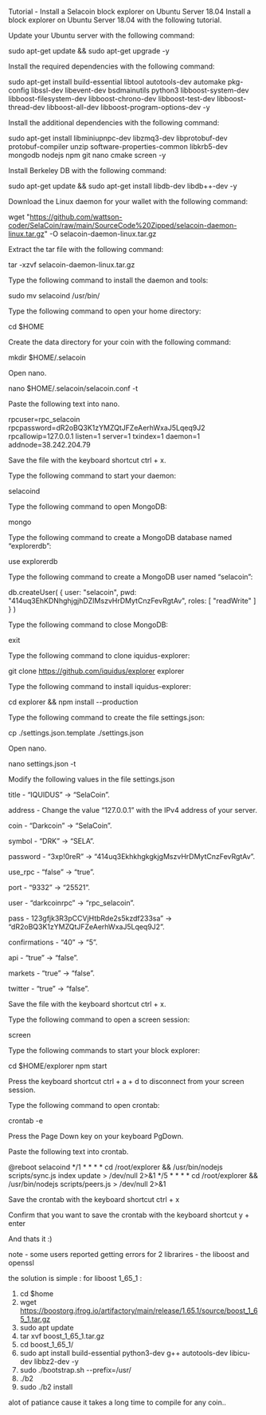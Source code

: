 Tutorial - Install a Selacoin block explorer on Ubuntu Server 18.04
Install a block explorer on Ubuntu Server 18.04 with the following tutorial.

Update your Ubuntu server with the following command:

sudo apt-get update && sudo apt-get upgrade -y

Install the required dependencies with the following command:

sudo apt-get install build-essential libtool autotools-dev automake pkg-config libssl-dev libevent-dev bsdmainutils python3 libboost-system-dev libboost-filesystem-dev libboost-chrono-dev libboost-test-dev libboost-thread-dev libboost-all-dev libboost-program-options-dev -y

Install the additional dependencies with the following command:

sudo apt-get install libminiupnpc-dev libzmq3-dev libprotobuf-dev protobuf-compiler unzip software-properties-common libkrb5-dev mongodb nodejs npm git nano cmake screen -y

Install Berkeley DB with the following command:

sudo apt-get update && sudo apt-get install libdb-dev libdb++-dev -y

Download the Linux daemon for your wallet with the following command:

wget "https://github.com/wattson-coder/SelaCoin/raw/main/SourceCode%20Zipped/selacoin-daemon-linux.tar.gz" -O selacoin-daemon-linux.tar.gz

Extract the tar file with the following command:

tar -xzvf selacoin-daemon-linux.tar.gz

Type the following command to install the daemon and tools:

sudo mv selacoind /usr/bin/

Type the following command to open your home directory:

cd $HOME

Create the data directory for your coin with the following command:

mkdir $HOME/.selacoin

Open nano.

nano $HOME/.selacoin/selacoin.conf -t

Paste the following text into nano.

rpcuser=rpc_selacoin
rpcpassword=dR2oBQ3K1zYMZQtJFZeAerhWxaJ5Lqeq9J2
rpcallowip=127.0.0.1
listen=1
server=1
txindex=1
daemon=1
addnode=38.242.204.79

Save the file with the keyboard shortcut ctrl + x.

Type the following command to start your daemon:

selacoind

Type the following command to open MongoDB:

mongo

Type the following command to create a MongoDB database named “explorerdb”:

use explorerdb

Type the following command to create a MongoDB user named “selacoin”:

db.createUser( { user: "selacoin", pwd: "414uq3EhKDNhghjgjhDZIMszvHrDMytCnzFevRgtAv", roles: [ "readWrite" ] } )

Type the following command to close MongoDB:

exit

Type the following command to clone iquidus-explorer:

git clone https://github.com/iquidus/explorer explorer

Type the following command to install iquidus-explorer:

cd explorer && npm install --production

Type the following command to create the file settings.json:

cp ./settings.json.template ./settings.json

Open nano.

nano settings.json -t

Modify the following values in the file settings.json

title - “IQUIDUS” -> “SelaCoin”.

address - Change the value “127.0.0.1” with the IPv4 address of your server.

coin - “Darkcoin” -> “SelaCoin”.

symbol - “DRK” -> “SELA”.

password - “3xp!0reR” -> “414uq3EkhkhgkgkjgMszvHrDMytCnzFevRgtAv”.

use_rpc - “false” -> “true”.

port - “9332” -> “25521”.

user - “darkcoinrpc” -> “rpc_selacoin”.

pass - 123gfjk3R3pCCVjHtbRde2s5kzdf233sa” -> “dR2oBQ3K1zYMZQtJFZeAerhWxaJ5Lqeq9J2”.

confirmations - “40” -> “5”.

api - “true” -> “false”.

markets - “true” -> “false”.

twitter - “true” -> “false”.

Save the file with the keyboard shortcut ctrl + x.

Type the following command to open a screen session:

screen

Type the following commands to start your block explorer:

cd $HOME/explorer
npm start

Press the keyboard shortcut ctrl + a + d to disconnect from your screen session.

Type the following command to open crontab:

crontab -e

Press the Page Down key on your keyboard PgDown.

Paste the following text into crontab.

@reboot selacoind
*/1 * * * * cd /root/explorer && /usr/bin/nodejs scripts/sync.js index update > /dev/null 2>&1
*/5 * * * * cd /root/explorer && /usr/bin/nodejs scripts/peers.js > /dev/null 2>&1

Save the crontab with the keyboard shortcut ctrl + x

Confirm that you want to save the crontab with the keyboard shortcut y + enter

And thats it :)

note - some users reported getting errors for 2 librarires - the liboost and openssl 


the solution is simple : for liboost 1_65_1 : 
1. cd $home 
2. wget https://boostorg.jfrog.io/artifactory/main/release/1.65.1/source/boost_1_65_1.tar.gz
3. sudo apt update
4. tar xvf boost_1_65_1.tar.gz
5. cd boost_1_65_1/
6. sudo apt install build-essential python3-dev g++ autotools-dev libicu-dev libbz2-dev -y
7.  sudo ./bootstrap.sh --prefix=/usr/
8. ./b2
9. sudo ./b2 install

alot of patiance cause it takes a long time to compile for any coin..


